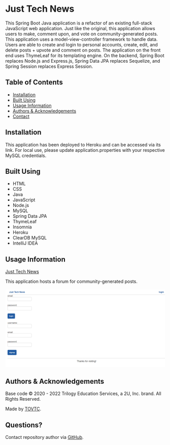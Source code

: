 
# Just Tech News

This Spring Boot Java application is a refactor of an existing full-stack JavaScript web application. Just like the original, this application allows users to make, comment upon, and vote on community-generated posts. This application uses a model-view-controller framework to handle data. Users are able to create and login to personal accounts, create, edit, and delete posts + upvote and comment on posts. The application on the front end uses ThymeLeaf for its templating engine. On the backend, Spring Boot replaces Node.js and Express.js, Spring Data JPA replaces Sequelize, and Spring Session replaces Express Session.

## Table of Contents

* [Installation](#installation)
* [Built Using](#built)
* [Usage Information](#usage)
* [Authors & Acknowledgements](#credits)
* [Contact](#questions)

## Installation <a name="installation"></a>
This application has been deployed to Heroku and can be accessed via its link. For local use, please update application.properties with your respective MySQL credentials.

## Built Using <a name="built"></a>
* HTML
* CSS
* Java
* JavaScript
* Node.js
* MySQL
* Spring Data JPA
* ThymeLeaf
* Insomnia
* Heroku
* ClearDB MySQL
* IntelliJ IDEA

## Usage Information<a name="usage"></a>
[Just Tech News](https://cc-java-api-777.herokuapp.com/)</br>

This application hosts a forum for community-generated posts.</br>
</br>![Just Tech News](./technews.png "Just Tech News")</br>

## Authors & Acknowledgements<a name="credits"></a>

Base code © 2020 - 2022 Trilogy Education Services, a 2U, Inc. brand. All Rights Reserved.

Made by [TOVTC](https://github.com/TOVTC).

## Questions?<a name="questions"></a>
Contact repository author via [GitHub](https://github.com/TOVTC).</br>
    